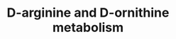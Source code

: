 ---
annotations:
- id: PW:0000082
  parent: classic metabolic pathway
  type: Pathway Ontology
  value: D-arginine and D-ornithine metabolic pathway
authors:
- MaintBot
- AllanKuchinsky
- AlexanderPico
- Christine Chichester
- Eweitz
- Egonw
- IsabelWassink
description: 'Sources: [http://www.genome.jp/kegg-bin/show_pathway?mtu00472 KEGG Pathways]'
last-edited: 2023-06-21
organisms:
- Mycobacterium tuberculosis
redirect_from:
- /index.php/Pathway:WP1642
- /instance/WP1642
- /instance/WP1642_r126768
revision: r126768
schema-jsonld:
- '@context': https://schema.org/
  '@id': https://wikipathways.github.io/pathways/WP1642.html
  '@type': Dataset
  creator:
    '@type': Organization
    name: WikiPathways
  description: 'Sources: [http://www.genome.jp/kegg-bin/show_pathway?mtu00472 KEGG
    Pathways]'
  keywords:
  - (2R,4S)-2,4-Diaminopentanoate
  - 1-Pyrroline-2-carboxylate
  - 2-Amino-4-oxopentanoic acid
  - 2.6.1.21
  - 5-Amino-2-oxopentanoic acid
  - 5-Guanidino-2-oxopentanoate
  - Bacitracin
  - D-Arginine
  - D-Ornithine
  - L-Arginine
  - L-Ornithine
  - aao
  - ec:1.4.1.12
  - ec:3.5.3.10
  - ec:5.1.1.10
  - ec:5.1.1.12
  - ec:5.1.1.9
  - ec:5.4.3.5
  license: CC0
  name: D-arginine and D-ornithine metabolism
seo: CreativeWork
title: D-arginine and D-ornithine metabolism
wpid: WP1642
---